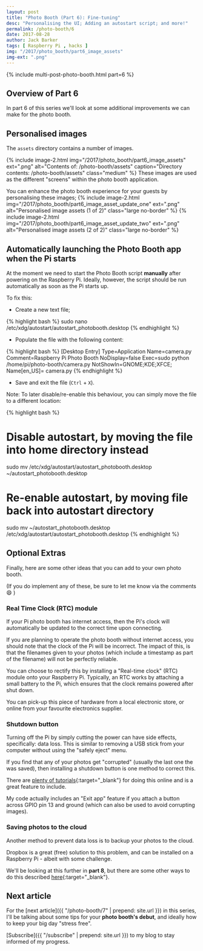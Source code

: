 ```yaml
---
layout: post
title: "Photo Booth (Part 6): Fine-tuning"
desc: "Personalising the UI; Adding an autostart script; and more!"
permalink: /photo-booth/6
date: 2017-08-28
author: Jack Barker
tags: [ Raspberry Pi , hacks ]
img: "/2017/photo_booth/part6_image_assets"
img-ext: ".png"
---
```

{% include multi-post-photo-booth.html part=6 %}

## Overview of Part 6
In part 6 of this series we'll look at some additional improvements we can make for the photo booth.

## Personalised images
The `assets` directory contains a number of images.

{% include image-2.html
    img="/2017/photo_booth/part6_image_assets"
    ext=".png"
    alt="Contents of: /photo-booth/assets"
    caption="Directory contents: /photo-booth/assets"
    class="medium"
%}
These images are used as the different "screens" within the photo booth application.

You can enhance the photo booth experience for your guests by personalising these images;
{% include image-2.html
    img="/2017/photo_booth/part6_image_asset_update_one"
    ext=".png"
    alt="Personalised image assets (1 of 2)"
    class="large no-border"
%}
{% include image-2.html
    img="/2017/photo_booth/part6_image_asset_update_two"
    ext=".png"
    alt="Personalised image assets (2 of 2)"
    class="large no-border"
%}

## Automatically launching the Photo Booth app when the Pi starts

At the moment we need to start the Photo Booth script **manually** after powering on the Raspberry Pi.
Ideally, however, the script should be run automatically as soon as the Pi starts up.

To fix this:

- Create a new text file;

{% highlight bash %}
sudo nano /etc/xdg/autostart/autostart_photobooth.desktop
{% endhighlight %}

- Populate the file with the following content:

{% highlight bash %}
[Desktop Entry]
Type=Application
Name=camera.py
Comment=Raspberry Pi Photo Booth 
NoDisplay=false
Exec=sudo python /home/pi/photo-booth/camera.py
NotShowIn=GNOME;KDE;XFCE;
Name[en_US]= camera.py
{% endhighlight %}

- Save and exit the file (`Ctrl` + `X`).

Note: To later disable/re-enable this behaviour, you can simply move the file to a different location:

{% highlight bash %}
# Disable autostart, by moving the file into home directory instead
sudo mv /etc/xdg/autostart/autostart_photobooth.desktop ~/autostart_photobooth.desktop

# Re-enable autostart, by moving file back into autostart directory
sudo mv ~/autostart_photobooth.desktop /etc/xdg/autostart/autostart_photobooth.desktop 
{% endhighlight %}


## Optional Extras

Finally, here are some other ideas that you can add to your own photo booth.

(If you do implement any of these, be sure to let me know via the comments :smile: )

### Real Time Clock (RTC) module

If your Pi photo booth has internet access, then the Pi's clock will automatically be updated to the correct time upon connecting.

If you are planning to operate the photo booth without internet access, you should note that the clock of the Pi will be incorrect. The impact of this, is that the filenames given to your photos (which include a timestamp as part of the filename) will not be perfectly reliable.

You can choose to rectify this by installing a "Real-time clock" (RTC) module onto your Raspberry Pi. Typically, an RTC works by attaching a small battery to the Pi, which ensures that the clock remains powered after shut down.

You can pick-up this piece of hardware from a local electronic store, or online from your favourite electronics supplier.

### Shutdown button

Turning off the Pi by simply cutting the power can have side effects, specifically: data loss. This is similar to removing a USB stick from your computer without using the "safely eject" menu.

If you find that any of your photos get "corrupted" (usually the last one the was saved), then installing a shutdown button is one method to correct this.

There are [plenty of tutorials](https://www.raspberrypi.org/magpi/off-switch-raspberry-pi/){:target="_blank"} for doing this online and is a great feature to include.

My code actually includes an "Exit app" feature if you attach a button across GPIO pin 13 and ground (which can also be used to avoid corrupting images).

### Saving photos to the cloud

Another method to prevent data loss is to backup your photos to the cloud.

Dropbox is a great (free) solution to this problem, and can be installed on a Raspberry Pi - albeit with some challenge.

We'll be looking at this further in **part 8**, but there are some other ways to do this described [here](https://www.raspberrypi.org/magpi/dropbox-raspberry-pi/){:target="_blank"}.

## Next article
For the [next article]({{ "/photo-booth/7" | prepend: site.url }}) in this series, I'll be talking about some tips for your <strong>photo booth's debut</strong>, and ideally how to keep your big day "stress free".

[Subscribe]({{ "/subscribe" | prepend: site.url }}) to my blog to stay informed of my progress.
